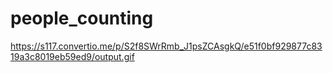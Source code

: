 # people_counting
https://s117.convertio.me/p/S2f8SWrRmb_J1psZCAsgkQ/e51f0bf929877c8319a3c8019eb59ed9/output.gif
